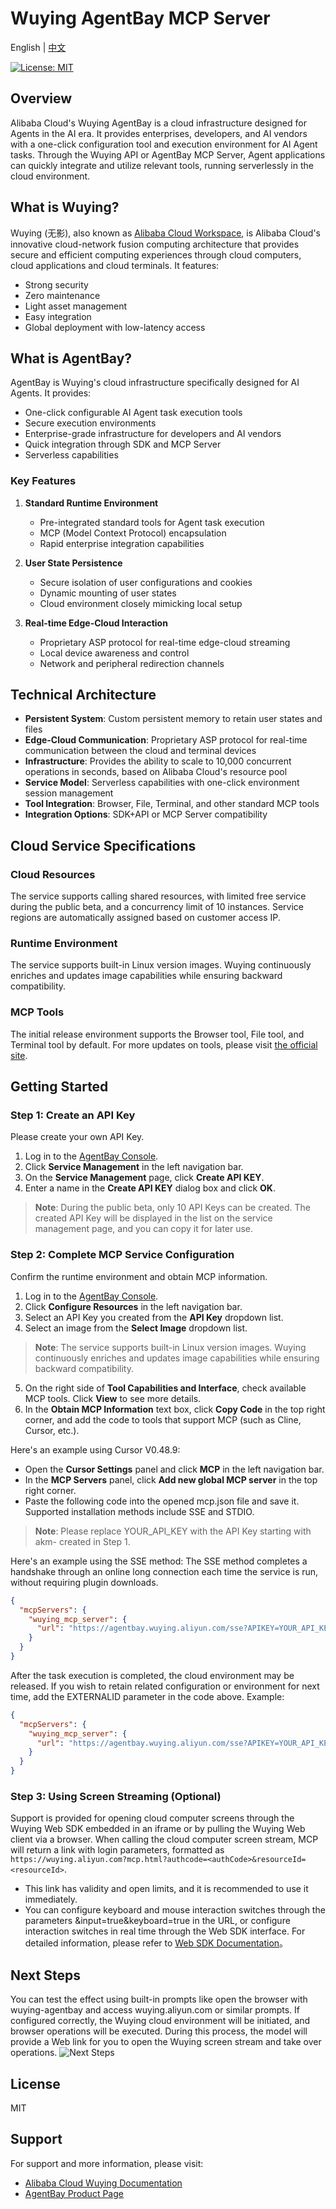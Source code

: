 # Wuying AgentBay MCP Server

English | [中文](README_zh.md) 

[![License: MIT](https://img.shields.io/badge/License-MIT-yellow.svg)](https://opensource.org/licenses/MIT)

## Overview

Alibaba Cloud's Wuying AgentBay is a cloud infrastructure designed for Agents in the AI era. It provides enterprises, developers, and AI vendors with a one-click configuration tool and execution environment for AI Agent tasks. Through the Wuying API or AgentBay MCP Server, Agent applications can quickly integrate and utilize relevant tools, running serverlessly in the cloud environment.

## What is Wuying?

Wuying (无影), also known as [Alibaba Cloud Workspace](https://www.alibabacloud.com/en/product/alibaba-cloud-workspace?_p_lc=1),  is Alibaba Cloud's innovative cloud-network fusion computing architecture that provides secure and efficient computing experiences through cloud computers, cloud applications and cloud terminals. It features:

- Strong security
- Zero maintenance
- Light asset management
- Easy integration
- Global deployment with low-latency access

## What is AgentBay?

AgentBay is Wuying's cloud infrastructure specifically designed for AI Agents. It provides:

- One-click configurable AI Agent task execution tools
- Secure execution environments
- Enterprise-grade infrastructure for developers and AI vendors
- Quick integration through SDK and MCP Server
- Serverless capabilities

### Key Features

1. **Standard Runtime Environment**
   - Pre-integrated standard tools for Agent task execution
   - MCP (Model Context Protocol) encapsulation
   - Rapid enterprise integration capabilities

2. **User State Persistence**
   - Secure isolation of user configurations and cookies
   - Dynamic mounting of user states
   - Cloud environment closely mimicking local setup

3. **Real-time Edge-Cloud Interaction**
   - Proprietary ASP protocol for real-time edge-cloud streaming
   - Local device awareness and control
   - Network and peripheral redirection channels

## Technical Architecture

- **Persistent System**: Custom persistent memory to retain user states and files
- **Edge-Cloud Communication**: Proprietary ASP protocol for real-time communication between the cloud and terminal devices
- **Infrastructure**: Provides the ability to scale to 10,000 concurrent operations in seconds, based on Alibaba Cloud's resource pool
- **Service Model**: Serverless capabilities with one-click environment session management
- **Tool Integration**: Browser, File, Terminal, and other standard MCP tools
- **Integration Options**: SDK+API or MCP Server compatibility

## Cloud Service Specifications

### Cloud Resources

The service supports calling shared resources, with limited free service during the public beta, and a concurrency limit of 10 instances. Service regions are automatically assigned based on customer access IP.

### Runtime Environment

The service supports built-in Linux version images. Wuying continuously enriches and updates image capabilities while ensuring backward compatibility.

### MCP Tools

The initial release environment supports the Browser tool, File tool, and Terminal tool by default. For more updates on tools, please visit [the official site](https://agentbay.console.aliyun.com/service-management).

## Getting Started

### Step 1: Create an API Key

Please create your own API Key.

1. Log in to the [AgentBay Console](https://agentbay.console.aliyun.com/service-management).
2. Click **Service Management** in the left navigation bar.
3. On the **Service Management** page, click **Create API KEY**.
4. Enter a name in the **Create API KEY** dialog box and click **OK**.

> **Note**: During the public beta, only 10 API Keys can be created. The created API Key will be displayed in the list on the service management page, and you can copy it for later use.

### Step 2: Complete MCP Service Configuration

Confirm the runtime environment and obtain MCP information.

1. Log in to the [AgentBay Console](https://agentbay.console.aliyun.com/service-management).
2. Click **Configure Resources** in the left navigation bar.
3. Select an API Key you created from the **API Key** dropdown list.
4. Select an image from the **Select Image** dropdown list.

> **Note**: The service supports built-in Linux version images. Wuying continuously enriches and updates image capabilities while ensuring backward compatibility.

5. On the right side of **Tool Capabilities and Interface**, check available MCP tools. Click **View** to see more details.
6. In the **Obtain MCP Information** text box, click **Copy Code** in the top right corner, and add the code to tools that support MCP (such as Cline, Cursor, etc.).

Here's an example using Cursor V0.48.9:

- Open the **Cursor Settings** panel and click **MCP** in the left navigation bar.
- In the **MCP Servers** panel, click **Add new global MCP server** in the top right corner.
- Paste the following code into the opened mcp.json file and save it. Supported installation methods include SSE and STDIO.

> **Note**: Please replace YOUR_API_KEY with the API Key starting with akm- created in Step 1.

Here's an example using the SSE method:
The SSE method completes a handshake through an online long connection each time the service is run, without requiring plugin downloads.

```json
{
  "mcpServers": {
    "wuying_mcp_server": {
      "url": "https://agentbay.wuying.aliyun.com/sse?APIKEY=YOUR_API_KEY"
    }
  }
}
```
After the task execution is completed, the cloud environment may be released. If you wish to retain related configuration or environment for next time, add the EXTERNALID parameter in the code above. Example:

```json
{
  "mcpServers": {
    "wuying_mcp_server": {
      "url": "https://agentbay.wuying.aliyun.com/sse?APIKEY=YOUR_API_KEY&EXTERNALID=user001"
    }
  }
}
```

### Step 3: Using Screen Streaming (Optional)
Support is provided for opening cloud computer screens through the Wuying Web SDK embedded in an iframe or by pulling the Wuying Web client via a browser. When calling the cloud computer screen stream, MCP will return a link with login parameters, formatted as ```https://wuying.aliyun.com?mcp.html?authcode=<authCode>&resourceId=<resourceId>```.
- This link has validity and open limits, and it is recommended to use it immediately.
- You can configure keyboard and mouse interaction switches through the parameters &input=true&keyboard=true in the URL, or configure interaction switches in real time through the Web SDK interface. For detailed information, please refer to [Web SDK Documentation](https://wuying.aliyun.com/wuyingWebSdk/docs/category/intro)。

## Next Steps
You can test the effect using built-in prompts like open the browser with wuying-agentbay and access wuying.aliyun.com or similar prompts. If configured correctly, the Wuying cloud environment will be initiated, and browser operations will be executed. During this process, the model will provide a Web link for you to open the Wuying screen stream and take over operations.
![Next Steps](https://help-static-aliyun-doc.aliyuncs.com/assets/img/zh-CN/8045084471/p943842.png)


## License

MIT

## Support

For support and more information, please visit:
- [Alibaba Cloud Wuying Documentation](https://www.aliyun.com/product/ecs/wuying)
- [AgentBay Product Page](https://www.aliyun.com/activity/wuying/aiagent)



